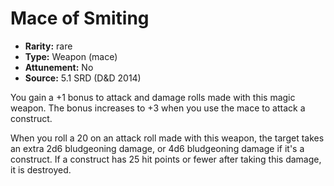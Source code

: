 
# Mace of Smiting

* **Rarity:** rare
* **Type:** Weapon (mace)
* **Attunement:** No
* **Source:** 5.1 SRD (D&D 2014)


You gain a +1 bonus to attack and damage rolls made with this magic weapon. The bonus increases to +3 when you use the mace to attack a construct.

When you roll a 20 on an attack roll made with this weapon, the target takes an extra 2d6 bludgeoning damage, or 4d6 bludgeoning damage if it's a construct. If a construct has 25 hit points or fewer after taking this damage, it is destroyed.
